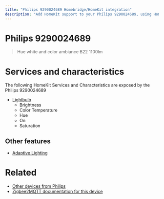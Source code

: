 ```yaml
---
title: "Philips 9290024689 Homebridge/HomeKit integration"
description: "Add HomeKit support to your Philips 9290024689, using Homebridge, Zigbee2MQTT and homebridge-z2m."
---
```

<!---
This file has been GENERATED using src/docgen/docgen.ts
DO NOT EDIT THIS FILE MANUALLY!
-->
# Philips 9290024689
> Hue white and color ambiance B22 1100lm


# Services and characteristics
The following HomeKit Services and Characteristics are exposed by
the Philips 9290024689

* [Lightbulb](../../light.md)
  * Brightness
  * Color Temperature
  * Hue
  * On
  * Saturation


## Other features
* [Adaptive Lighting](../../light.md)


# Related
* [Other devices from Philips](../index.md#philips)
* [Zigbee2MQTT documentation for this device](https://www.zigbee2mqtt.io/devices/9290024689.html)
